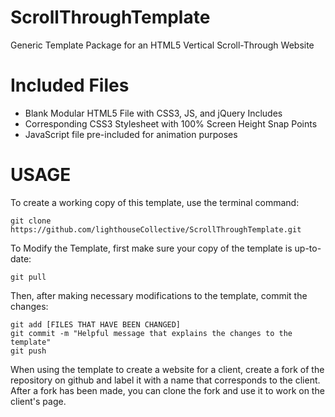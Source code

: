 # ScrollThroughTemplate
Generic Template Package for an HTML5 Vertical Scroll-Through Website

# Included Files
* Blank Modular HTML5 File with CSS3, JS, and jQuery Includes
* Corresponding CSS3 Stylesheet with 100% Screen Height Snap Points
* JavaScript file pre-included for animation purposes

# USAGE
To create a working copy of this template, use the terminal command:

	git clone https://github.com/lighthouseCollective/ScrollThroughTemplate.git

To Modify the Template, first make sure your copy of the template is up-to-date:

	git pull

Then, after making necessary modifications to the template, commit the changes:

	git add [FILES THAT HAVE BEEN CHANGED]
	git commit -m "Helpful message that explains the changes to the template"
	git push

When using the template to create a website for a client, create a fork of the repository on github and label it with a name that corresponds to the client.  After a fork has been made, you can clone the fork and use it to work on the client's page.
